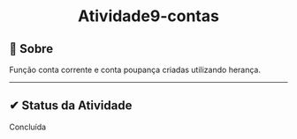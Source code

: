 <h1 align="center">Atividade9-contas</h2>

## 🔧 Sobre

Função conta corrente e conta poupança criadas utilizando herança.

---

##  ✔ Status da Atividade

Concluída
